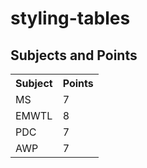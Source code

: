 # styling-tables
<!DOCTYPE html>
<html>
<head>
<style>
table {
  border-collapse: collapse;
  width: 100%;
}

th, td {
  text-align: left;
  padding: 8px;
}

tr:nth-child(even) {background-color: #f2f2f2;}
</style>
</head>
<body>

<h2>Subjects and Points</h2>

<table>
  <tr>
  <th>Subject</th>
  <th>Points</th>
  </tr>
  <tr>
  <td>MS</td>
  <td>7</td>
  </tr>
  <tr>
  <td>EMWTL</td>
  <td>8</td>
  </tr>
  <tr>
  <td>PDC</td>
  <td>7</td>
  </tr>
  <tr>
  <td>AWP</td>
  <td>7</td>
  </tr>
</table>

</body>
</html>
